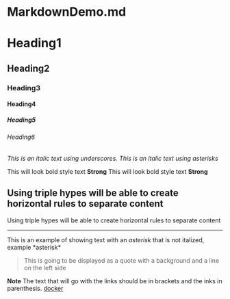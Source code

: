 # MarkdownDemo.md

<!--Headings-->
# Heading1
## Heading2
### Heading3
#### Heading4
##### Heading5
###### Heading6

<!--Italics-->
_This is an italic text using underscores._
*This is an italic text using asterisks*

<!--Strong-->
This will look bold style text **Strong**
This will look bold style text __Strong__

<!--Horizontal Rule-->
Using triple hypes will be able to create horizontal rules to separate content
---
Using triple hypes will be able to create horizontal rules to separate content
___

<!--Escape character using backslash-->
This is an example of showing text with an *asterisk* that is not italized, example \*asterisk*

<!--Block Quote-->
>This is going to be displayed as a quote with a background and a line on the left side

<!--Creating links using markdown-->
**Note** The text that will go with the links should be in brackets and the inks in parenthesis.
[docker](https//www.docker.com/)
